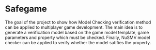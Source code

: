 # Safegame

The goal of the project to show how Model Checking verification method can be applied to multiplayer game development. The main idea is to generate a verification model based on the game model template, game parameters and property which must be checked. Finally, NuSMV model checker can be applied to verify whether the model satifies the property.
